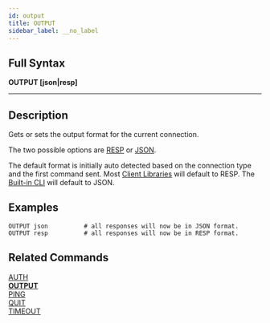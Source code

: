 ```yaml
---
id: output
title: OUTPUT
sidebar_label: __no_label
---
```


## Full Syntax

**OUTPUT [json|resp]**

---

## Description

Gets or sets the output format for the current connection.

The two possible options are [RESP](http://redis.io/topics/protocol) or [JSON](http://www.json.org).

The default format is initially auto detected based on the connection type and the first command sent. Most [Client Libraries](../topics/client-libraries.md) will default to RESP. The [Built-in CLI](../topics/command-line-interface/) will default to JSON.

## Examples

```tile38-cli
OUTPUT json          # all responses will now be in JSON format.
OUTPUT resp          # all responses will now be in RESP format.
```

## Related Commands

[AUTH](../commands/auth.md)<br>
**[OUTPUT](../commands/output.md)**<br>
[PING](../commands/ping.md)<br>
[QUIT](../commands/quit.md)<br>
[TIMEOUT](../commands/timeout.md)<br>
